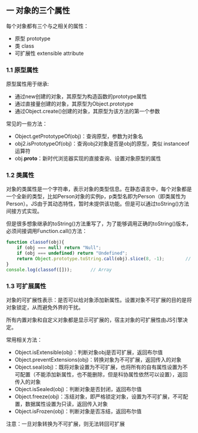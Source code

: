 ## 一 对象的三个属性

每个对象都有三个与之相关的属性：
- 原型 prototype
- 类 class
- 可扩展性 extensible attribute

### 1.1 原型属性

原型属性用于继承:
- 通过new创建的对象，其原型为构造函数的prototype属性
- 通过直接量创建的对象，其原型为Object.prototype
- 通过Object.create()创建的对象，其原型为该方法的第一个参数

常见的一些方法：
- Object.getPrototypeOf(obj)：查询原型，参数为对象名
- obj2.isPrototypeOf(obj)：查询obj2对象是否是obj的原型，类似 instanceof运算符
- obj.__proto__：新时代浏览器实现的直接查询、设置对象原型的属性

### 1.2 类属性

对象的类属性是一个字符串，表示对象的类型信息。在静态语言中，每个对象都是一个全新的类型，比如Person对象的实例p，p类型名即为Person（即类属性为Person）。JS由于其动态特性，暂时未提供该功能。但是可以通过toString()方法间接方式实现。  

但是很多想象继承的toString()方法重写了，为了能够调用正确的toString()版本，必须间接调用Function.call()方法：
```js
function classof(obj){
    if (obj === null) return "Null";
    if (obj === undefined) return "Undefined";
    return Object.prototype.toString.call(obj).slice(8, -1);        // 从toString结果的第8个字符串开始截取
}
console.log(classof([]));       // Array
```

### 1.3 可扩展属性

对象的可扩展性表示：是否可以给对象添加新属性。设置对象不可扩展的目的是将对象锁定，从而避免外界的干扰。 

所有内置对象和自定义对象都是显示可扩展的，宿主对象的可扩展性由JS引擎决定。   

常用相关方法：
- Object.isExtensible(obj)：判断对象obj是否可扩展，返回布尔值
- Object.preventExtensions(obj)：转换对象为不可扩展，返回传入的对象
- Object.seal(obj)：既将对象设置为不可扩展，也将所有的自有属性设置为不可配置（不能添加新属性，也不能删除，但是科协属性依然可以设置），返回传入的对象
- Object.isSealed(obj)：判断对象是否封闭，返回布尔值
- Object.freeze(obj)：冻结对象，即严格锁定对象，设置为不可扩展，不可配置，数据属性设置为只读，返回传入对象
- Object.isFrozen(obj)：判断对象是否冻结，返回布尔值

注意：一旦对象转换为不可扩展，则无法转回可扩展